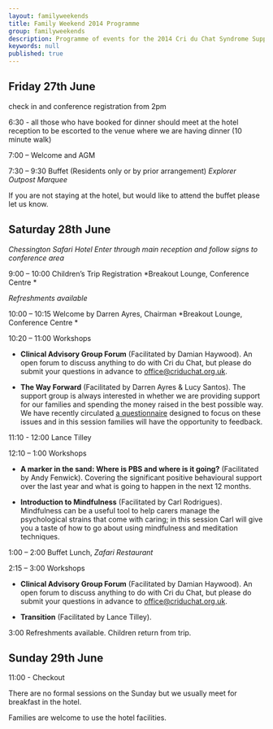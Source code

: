 ```yaml
---
layout: familyweekends
title: Family Weekend 2014 Programme
group: familyweekends
description: Programme of events for the 2014 Cri du Chat Syndrome Support Group family weekend
keywords: null
published: true
---
```


## Friday 27th June

check in and conference registration from 2pm

6:30 - all those who have booked for dinner should meet at the hotel reception to be escorted to the venue where we are having dinner (10 minute walk)

7:00 – Welcome and AGM  

7:30 – 9:30 Buffet (Residents only or by prior arrangement) *Explorer Outpost Marquee*

If you are not staying at the hotel, but would like to attend the buffet please let us know.

## Saturday 28th June

*Chessington Safari Hotel*
*Enter through main reception and follow signs to conference area*

9:00 – 10:00 Children’s Trip Registration *Breakout Lounge, Conference Centre *

*Refreshments available*

10:00 – 10:15 Welcome by Darren Ayres, Chairman *Breakout Lounge, Conference Centre *

10:20 – 11:00 Workshops

* **Clinical Advisory Group Forum** (Facilitated by Damian Haywood). An open forum to discuss anything to do with Cri du Chat, but please do submit your questions in advance to [office@criduchat.org.uk](mailto:office@criduchat.org.uk).

* **The Way Forward** (Facilitated by Darren Ayres & Lucy Santos). The support group is always interested in whether we are providing support for our families and spending the money raised in the best possible way. We have recently circulated [a questionnaire](/about/news/2014/06/16/the-way-forward.html) designed to focus on these issues and in this session families will have the opportunity to feedback.

11:10 - 12:00 Lance Tilley

12:10 – 1:00 Workshops

* **A marker in the sand: Where is PBS and where is it going?** (Facilitated by Andy Fenwick). Covering the significant positive behavioural support over the last year and what is going to happen in the next 12 months.

* **Introduction to Mindfulness** (Facilitated by Carl Rodrigues). Mindfulness can be a useful tool to help carers manage the psychological strains that come with caring; in this session Carl will give you a taste of how to go about using mindfulness and meditation techniques.

1:00 – 2:00 Buffet Lunch, *Zafari Restaurant*

2:15 – 3:00 Workshops

* **Clinical Advisory Group Forum** (Facilitated by Damian Haywood). An open forum to discuss anything to do with Cri du Chat, but please do submit your questions in advance to [office@criduchat.org.uk](mailto:office@criduchat.org.uk).

* **Transition** (Facilitated by Lance Tilley).

3:00 Refreshments available. Children return from trip.


## Sunday 29th June

11:00 - Checkout

There are no formal sessions on the Sunday but we usually meet for breakfast in the hotel.

Families are welcome to use the hotel facilities.